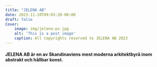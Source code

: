 ```yaml
---
title: "JELENA AB"
date: 2023-11-20T09:03:20-08:00
draft: false
Cover:
    image: img/jelena-ps.jpg
    alt: 'This is a post image' 
    caption: All copyrights reserved to JELENA AB 2023
---
```


#### JELENA AB är en av Skandinaviens mest moderna arkitektbyrå inom abstrakt och hållbar konst. 